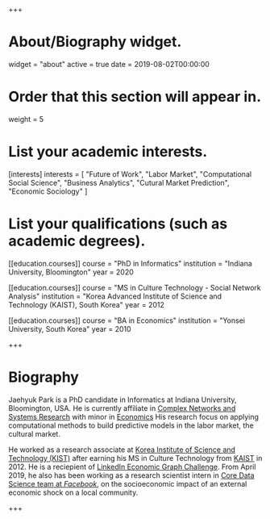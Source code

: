 +++
# About/Biography widget.
widget = "about"
active = true
date = 2019-08-02T00:00:00

# Order that this section will appear in.
weight = 5

# List your academic interests.
[interests]
  interests = [
    "Future of Work",
    "Labor Market",
    "Computational Social Science",
    "Business Analytics",
    "Cutural Market Prediction",
    "Economic Sociology"
  ]

# List your qualifications (such as academic degrees).
[[education.courses]]
  course = "PhD in Informatics"
  institution = "Indiana University, Bloomington"
  year = 2020

[[education.courses]]
  course = "MS in Culture Technology - Social Network Analysis"
  institution = "Korea Advanced Institute of Science and Technology (KAIST), South Korea"
  year = 2012

[[education.courses]]
  course = "BA in Economics"
  institution = "Yonsei University, South Korea"
  year = 2010
 
+++

# Biography

Jaehyuk Park is a PhD candidate in Informatics at Indiana University, Bloomington, USA.
He is currently affiliate in [Complex Networks and Systems Research](http://cnets.indiana.edu/)
with minor in [Economics](https://economics.indiana.edu/)
His research focus on applying computational methods 
to build predictive models in the labor market, the cultural market. 

He worked as a research associate at 
[Korea Institute of Science and Technology (KIST)](https://eng.kist.re.kr/kist_eng/main/)
after earning his MS in Culture Technology from [KAIST](http://www.kaist.ac.kr/html/en/index.html)
in 2012. He is a reciepient of 
[LinkedIn Economic Graph Challenge](http://archive.news.indiana.edu/releases/iu/2015/06/iu-linkedin-project.shtml).
From April 2019, he also has been working as a research scientist intern in [Core Data Science team at *Facebook*](https://research.fb.com/core-data-science/), on the socioeconomic impact of an external economic shock on a local community.

+++
